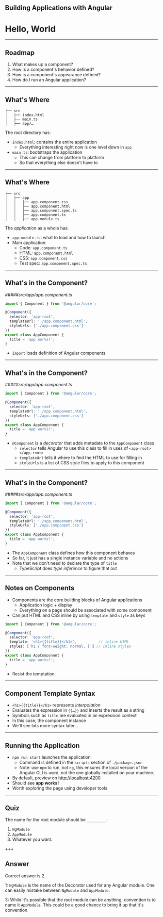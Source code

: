 <!-- .slide: data-background="../content/images/title-slide.jpg" -->

## Building Applications with Angular

# Hello, World

---

## Roadmap

1. What makes up a component?
1. How is a component's behavior defined?
1. How is a component's appearance defined?
1. How do I run an Angular application?

---

## What's Where

```
├── src
│   ├── index.html
│   ├── main.ts
│   ├── app/…
```

The root directory has:

- `index.html`: contains the entire application
  - Everything interesting right now is one level down in `app`
- `main.ts`: bootstraps the application
  - This can change from platform to platform
  - So that everything else doesn't have to

---

## What's Where

```
├── src
│   ├── app
│   │   ├── app.component.css
│   │   ├── app.component.html
│   │   ├── app.component.spec.ts
│   │   ├── app.component.ts
│   │   ├── app.module.ts
```

The *application* as a whole has:

- `app.module.ts`: what to load and how to launch
- Main application:
  - Code: `app.component.ts`
  - HTML: `app.component.html`
  - CSS: `app.component.css`
  - Test spec: `app.component.spec.ts`

---

## What's in the Component?

#####_src/app/app.component.ts_
```ts
import { Component } from '@angular/core';

@Component({
  selector: 'app-root',
  templateUrl: './app.component.html',
  styleUrls: ['./app.component.css']
})
export class AppComponent {
  title = 'app works!';
}
```

- `import` loads definition of Angular components

---

## What's in the Component?

#####_src/app/app.component.ts_
```ts
import { Component } from '@angular/core';

@Component({
  selector: 'app-root',
  templateUrl: './app.component.html',
  styleUrls: ['./app.component.css']
})
export class AppComponent {
  title = 'app works!';
}
```

- `@Component` is a *decorator* that adds metadata to the `AppComponent` class
  - `selector` tells Angular to use this class to fill in uses of `<app-root></app-root>`
  - `templateUrl` tells it where to find the HTML to use for filling in
  - `styleUrls` is a list of CSS style files to apply to this component

---

## What's in the Component?

#####_src/app/app.component.ts_
```ts
import { Component } from '@angular/core';

@Component({
  selector: 'app-root',
  templateUrl: './app.component.html',
  styleUrls: ['./app.component.css']
})
export class AppComponent {
  title = 'app works!';
}
```

- The `AppComponent` class defines how this component behaves
- So far, it just has a single instance variable and no actions
- Note that we don't need to declare the type of `title`
  - TypeScript does *type inference* to figure that out

---

## Notes on Components

- Components are the core building blocks of Angular applications
  - Application logic + display
  - Everything on a page should be associated with some component
- Can put HTML and CSS inline by using `template` and `style` as keys

```ts
import { Component } from '@angular/core';

@Component({
  selector: 'app-root',
  template: '<h1>{{title}}</h1>',          // inline HTML
  styles: ['h1 { font-weight: normal; }'] // inline styles
})
export class AppComponent {
  title = 'app works!';
}
```

- Resist the temptation

---

## Component Template Syntax

- `<h1>{{title}}</h1>` represents *interpolation*
- Evaluates the expression in `{{…}}` and inserts the result as a string
- Symbols such as `title` are evaluated in an expression context
- In this case, the component instance
- We'll see lots more syntax later…

---

## Running the Application

- `npm run start` launches the application
  - Command is defined in the `scripts` section of `./package.json`
  - Note: use `npm` to run, *not* `ng`, this ensures the local version of the Angular CLI is used, not the one globally installed on your machine.
- By default, preview on <http://localhost:4200>
- Should see **app works!**
- Worth exploring the page using developer tools

---
<!-- .slide: data-background="../content/images/question-slide.jpg" -->

## Quiz

The name for the root module should be `_________`:

1. `NgModule`
1. `AppModule`
1. Whatever you want.

+++
<!-- .slide: data-background="../content/images/answer-slide.jpg" -->

## Answer

Correct answer is 2.

1: `NgModule` is the name of the Decorator used for any Angular
module.  One can easily mistake between `NgModule` and `AppModule`.

3: While it's possible that the root module can be anything,
convention is to name it `AppModule`.  This could be a good chance to
bring it up that it's convention.
